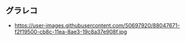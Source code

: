 ## グラレコ
- https://user-images.githubusercontent.com/50697920/88047671-f2f19500-cb8c-11ea-8ae3-19c8a37e908f.jpg
